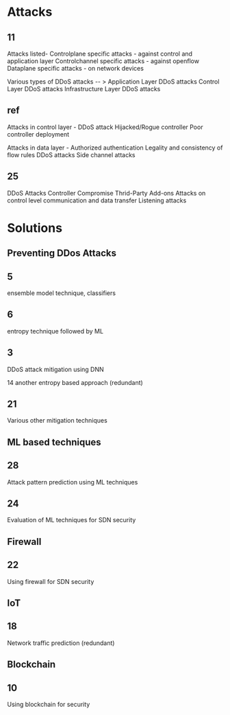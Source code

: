 # Attacks

## 11

Attacks listed-
Controlplane specific attacks - against control and application layer
Controlchannel specific attacks - against openflow
Dataplane specific attacks - on network devices

Various types of DDoS attacks -- >
Application Layer DDoS attacks
Control Layer DDoS attacks
Infrastructure Layer DDoS attacks


## ref

Attacks in control layer -
DDoS attack
Hijacked/Rogue controller
Poor controller deployment

Attacks in data layer -
Authorized authentication
Legality and consistency of flow rules
DDoS attacks
Side channel attacks


## 25

DDoS Attacks
Controller Compromise
Thrid-Party Add-ons
Attacks on control level communication and data transfer
Listening attacks


# Solutions

Preventing DDos Attacks
------------------------

## 5

ensemble model technique, classifiers


## 6

entropy technique followed by ML


## 3

DDoS attack mitigation using DNN


14 another entropy based approach (redundant)


## 21

Various other mitigation techniques


ML based techniques
-------------------

## 28

Attack pattern prediction using ML techniques


## 24

Evaluation of ML techniques for SDN security


Firewall
--------

## 22

Using firewall for SDN security


IoT
---

## 18

Network traffic prediction (redundant)


Blockchain
----------

## 10

Using blockchain for security